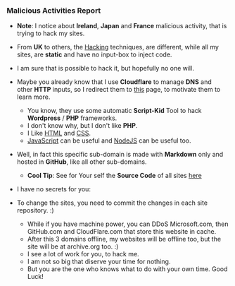 ### Malicious Activities Report 

- **Note**: I notice about **Ireland**, **Japan** and **France** malicious activity, that is trying to hack my sites. 
- From **UK** to others, the [Hacking](https://art.odicforcesounds.com/pages/Data/Audio/Emotional_Signals/tracks/12_Hacking_Festival/index.html) techniques, are different, while all my sites, are **static** and have no input-box to inject code. 
- I am sure that is possible to hack it, but hopefully no one will. 
- Maybe you already know that I use **Cloudflare** to manage **DNS** and other **HTTP** inputs, so I redirect them to [this](https://blog.odicforcesounds.com/blog/awesome/files/Security/Offensive/ABBT.html) page, to motivate them to learn more. 
    - You know, they use some automatic **Script-Kid** Tool to hack **Wordpress** / **PHP** frameworks. 
    - I don't know why, but I don't like **PHP**. 
    - I Like [HTML](./blog/web/html.md) and [CSS](./blog/web/css.md). 
    - [JavaScript](./blog/web/javascript.md) can be useful and [NodeJS](./blog/web/nodejs.md) can be useful too. 

- Well, in fact this specific sub-domain is made with **Markdown** only and hosted in **GitHub**, like all other sub-domains.
    - **Cool Tip**: See for Your self the **Source Code** of all sites [here](https://github.com/odicforcesounds/Art)
- I have no secrets for you:
- To change the sites, you need to commit the changes in each site repository. :)
    - While if you have machine power, you can DDoS Microsoft.com, then GitHub.com and CloudFlare.com that store this website in cache. 
    - After this 3 domains offline, my websites will be offline too, but the site will be at archive.org too. :) 
    - I see a lot of work for you, to hack me. 
    - I am not so big that diserve your time for nothing. 
    - But you are the one who knows what to do with your own time. Good Luck!
